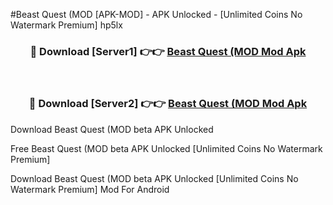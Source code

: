 #Beast Quest (MOD [APK-MOD] - APK Unlocked - [Unlimited Coins No Watermark Premium] hp5lx



<div align="center">

<h3>🔴 Download [Server1] 👉👉 <a href="https://momento.my/?title=Beast_Quest_(MOD">Beast Quest (MOD Mod Apk</a></h3><br>

<h3>🔴 Download [Server2] 👉👉 <a href="https://momento.my/?title=Beast_Quest_(MOD">Beast Quest (MOD Mod Apk</a></h3>
</div>



Download Beast Quest (MOD beta APK Unlocked

Free Beast Quest (MOD beta APK Unlocked [Unlimited Coins No Watermark Premium]

Download Beast Quest (MOD beta APK Unlocked [Unlimited Coins No Watermark Premium] Mod For Android

